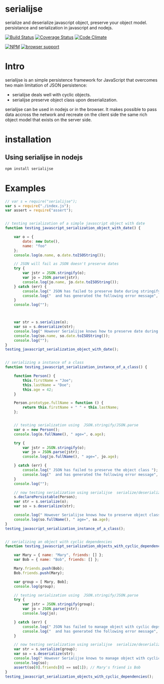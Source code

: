 serialijse
==========

serialize and deserialize javascript object, preserve your object model. persistance and serialization in javascript and nodejs.


[![Build Status](https://travis-ci.org/erossignon/serialijse.svg?branch=master)](https://travis-ci.org/erossignon/serialijse)
[![Coverage Status](https://img.shields.io/coveralls/erossignon/serialijse.svg)](https://coveralls.io/r/erossignon/serialijse)
[![Code Climate](https://codeclimate.com/github/erossignon/serialijse.png)](https://codeclimate.com/github/erossignon/serialijse)

[![NPM](https://nodei.co/npm/serialijse.png)](https://nodei.co/npm/serialijse/)
[![browser support](https://ci.testling.com/erossignon/serialijse.png)](https://ci.testling.com/erossignon/serialijse)


Intro
=====

serialijse is an simple persistence framework for JavaScript that overcomes two main limitation of JSON persistence:

- serialijse deals well with cyclic objects.
- serialijse preserve object class upon deserialization.
  
serialijse can be used in nodejs or in the browser. It makes possible to pass data accross the network
and recreate on the client side the same rich object model that exists on the server side.
 
installation
============

Using serialijse in nodejs
--------------------------

````sh
npm install serialijse
````



Examples
========


```javascript   
// var s = require("serialijse");
var s = require("./index.js");
var assert = require("assert");


// testing serialization of a simple javascript object with date
function testing_javascript_serialization_object_with_date() {

    var o = {
        date: new Date(),
        name: "foo"
    };
    console.log(o.name, o.date.toISOString());

    // JSON will fail as JSON doesn't preserve dates
    try {
        var jstr = JSON.stringify(o);
        var jo = JSON.parse(jstr);
        console.log(jo.name, jo.date.toISOString());
    } catch (err) {
        console.log(" JSON has failed to preserve Date during stringify/parse ");
        console.log("  and has generated the following error message", err.message);
    }
    console.log("");



    var str = s.serialize(o);
    var so = s.deserialize(str);
    console.log(" However Serialijse knows how to preserve date during serialization/deserialization :");
    console.log(so.name, so.date.toISOString());
    console.log("");
}
testing_javascript_serialization_object_with_date();


// serializing a instance of a class
function testing_javascript_serialization_instance_of_a_class() {

    function Person() {
        this.firstName = "Joe";
        this.lastName = "Doe";
        this.age = 42;
    }

    Person.prototype.fullName = function () {
        return this.firstName + " " + this.lastName;
    };


    // testing serialization using  JSON.stringify/JSON.parse
    var o = new Person();
    console.log(o.fullName(), " age=", o.age);

    try {
        var jstr = JSON.stringify(o);
        var jo = JSON.parse(jstr);
        console.log(jo.fullName(), " age=", jo.age);

    } catch (err) {
        console.log(" JSON has failed to preserve the object class ");
        console.log("  and has generated the following error message", err.message);
    }
    console.log("");

    // now testing serialization using serialijse  serialize/deserialize
    s.declarePersistable(Person);
    var str = s.serialize(o);
    var so = s.deserialize(str);

    console.log(" However Serialijse knows how to preserve object classes serialization/deserialization :");
    console.log(so.fullName(), " age=", so.age);
}
testing_javascript_serialization_instance_of_a_class();


// serializing an object with cyclic dependencies
function testing_javascript_serialization_objects_with_cyclic_dependencies() {

    var Mary = { name: "Mary", friends: [] };
    var Bob = { name: "Bob", friends: [] };

    Mary.friends.push(Bob);
    Bob.friends.push(Mary);

    var group = [ Mary, Bob];
    console.log(group);

    // testing serialization using  JSON.stringify/JSON.parse
    try {
        var jstr = JSON.stringify(group);
        var jo = JSON.parse(jstr);
        console.log(jo);

    } catch (err) {
        console.log(" JSON has failed to manage object with cyclic deps");
        console.log("  and has generated the following error message", err.message);
    }

    // now testing serialization using serialijse  serialize/deserialize
    var str = s.serialize(group);
    var so = s.deserialize(str);
    console.log(" However Serialijse knows to manage object with cyclic deps !");
    console.log(so);
    assert(so[0].friends[0] == so[1]); // Mary's friend is Bob
}
testing_javascript_serialization_objects_with_cyclic_dependencies();
   
   
```
